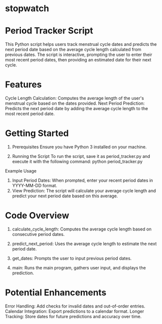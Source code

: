 # stopwatch

# Period Tracker Script
This Python script helps users track menstrual cycle dates and predicts the next period date based on the average cycle length calculated from previous dates. The script is interactive, prompting the user to enter their most recent period dates, then providing an estimated date for their next cycle.

# Features
Cycle Length Calculation: Computes the average length of the user's menstrual cycle based on the dates provided.
Next Period Prediction: Predicts the next period date by adding the average cycle length to the most recent period date.

# Getting Started
1. Prerequisites
Ensure you have Python 3 installed on your machine.

2. Running the Script
To run the script, save it as period_tracker.py and execute it with the following command:
python period_tracker.py

Example Usage
1. Input Period Dates: When prompted, enter your recent period dates in YYYY-MM-DD format.
2. View Prediction: The script will calculate your average cycle length and predict your next period date based on this average.

# Code Overview
1. calculate_cycle_length: Computes the average cycle length based on consecutive period dates.

2. predict_next_period: Uses the average cycle length to estimate the next period date.

3. get_dates: Prompts the user to input previous period dates.

4. main: Runs the main program, gathers user input, and displays the prediction.

# Potential Enhancements
Error Handling: Add checks for invalid dates and out-of-order entries.
Calendar Integration: Export predictions to a calendar format.
Longer Tracking: Store dates for future predictions and accuracy over time.
